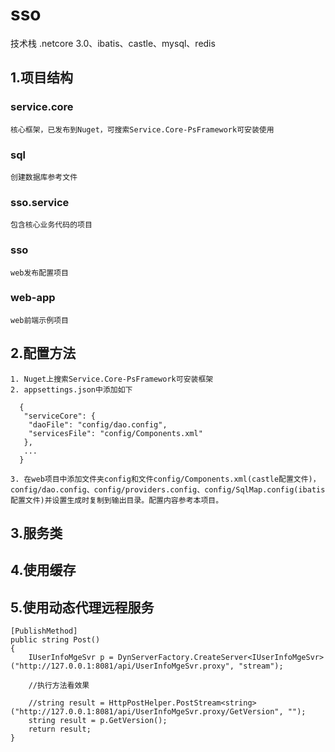 # sso
技术栈 .netcore 3.0、ibatis、castle、mysql、redis
## 1.项目结构
### service.core
    核心框架，已发布到Nuget，可搜索Service.Core-PsFramework可安装使用
### sql
    创建数据库参考文件
### sso.service
    包含核心业务代码的项目
### sso
    web发布配置项目
### web-app
    web前端示例项目
## 2.配置方法
    1. Nuget上搜索Service.Core-PsFramework可安装框架
    2. appsettings.json中添加如下
```
  {
   "serviceCore": {
    "daoFile": "config/dao.config",
    "servicesFile": "config/Components.xml"
   },
   ...
  }
```
    3. 在web项目中添加文件夹config和文件config/Components.xml(castle配置文件)，config/dao.config、config/providers.config、config/SqlMap.config(ibatis配置文件)并设置生成时复制到输出目录。配置内容参考本项目。
    
## 3.服务类
## 4.使用缓存
## 5.使用动态代理远程服务
```
[PublishMethod]
public string Post()
{
    IUserInfoMgeSvr p = DynServerFactory.CreateServer<IUserInfoMgeSvr>("http://127.0.0.1:8081/api/UserInfoMgeSvr.proxy", "stream");

    //执行方法看效果   

    //string result = HttpPostHelper.PostStream<string>("http://127.0.0.1:8081/api/UserInfoMgeSvr.proxy/GetVersion", "");
    string result = p.GetVersion();
    return result;
}
```
